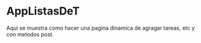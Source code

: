 # AppListasDeT
Aqui se muestra como hacer una pagina dinamica de agragar tareas, etc y con metodos post.
